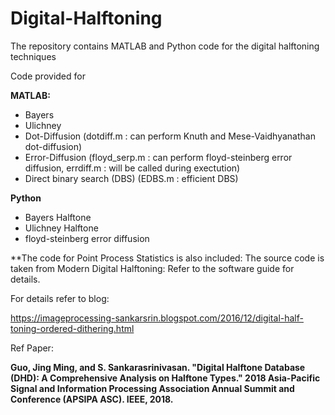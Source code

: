 # Digital-Halftoning
The repository contains MATLAB and Python code for the digital halftoning techniques

Code provided for

**MATLAB:**
- Bayers
- Ulichney
- Dot-Diffusion (dotdiff.m : can perform Knuth and Mese-Vaidhyanathan dot-diffusion)
- Error-Diffusion (floyd_serp.m  : can perform floyd-steinberg error diffusion, errdiff.m : will be called during exectution)
- Direct binary search (DBS) (EDBS.m : efficient DBS)

**Python**
- Bayers Halftone
- Ulichney Halftone
- floyd-steinberg error diffusion 


**The code for Point Process Statistics is also included: 
The source code is taken from Modern Digital Halftoning: Refer to the software guide for details. 


For details refer to blog:

https://imageprocessing-sankarsrin.blogspot.com/2016/12/digital-half-toning-ordered-dithering.html



Ref Paper: 

**__Guo, Jing Ming, and S. Sankarasrinivasan. "Digital Halftone Database (DHD): A Comprehensive Analysis on Halftone Types." 2018 Asia-Pacific Signal and Information Processing Association Annual Summit and Conference (APSIPA ASC). IEEE, 2018.__**
